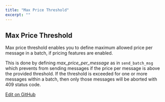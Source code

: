 ```yaml
---
title: "Max Price Threshold"
excerpt: ""
---
```

## Max Price Threshold

Max price threshold enables you to define maximum allowed price per message in a batch, if pricing features are enabled.

This is done by defining *max\_price\_per\_message* as in `send_batch_msg` which prevents from sending messages if the price per message is above the provided threshold. If the threshold is exceeded for one or more messages within a batch, then only those messages will be aborted with 409 status code.

<a class="edit-on-github" href="https://github.com/sinch/docs/blob/master/docs/sms/sms-rest/max-price-threshold.md">Edit on GitHub</a>